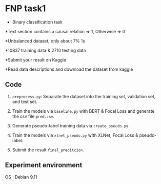 # FNP task1
* Binary classification task

*Text section contains a causal relation => 1, Otherwise => 0

*Unbalanced dataset, only about 7% 1s

*10837 training data & 2710 testing data

*Submit your result on Kaggle

*Read data descriptions and download the dataset from kaggle

## Code

1. `preprocess.py`: Separate the dataset into the training set, validation set, and test set.

2. Train the models via `baseline.py` with BERT & Focal Loss and generate the csv file `pred.csv`.

3. Generate pseudo-label training data via `create_pseudo.py` .

4. Train the models via `xlnet_pseudo.py` with XLNet, Focal Loss & pseudo-label.

5. Submit the result `final_preditcion`.


## Experiment environment

OS : Debian 9.11
